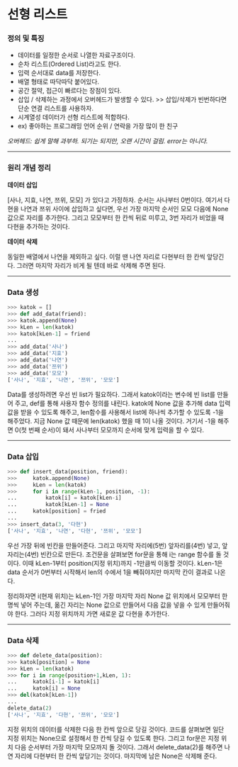 # 선형 리스트



### 정의 및 특징

- 데이터를 일정한 순서로 나열한 자료구조이다. 
- 순차 리스트(Ordered List)라고도 한다.
- 입력 순서대로 data를 저장한다.
- 배열 형태로 따닥따닥 붙어있다.
- 공간 절약, 접근이 빠르다는 장점이 있다.
- 삽입 / 삭제하는 과정에서 오버헤드가 발생할 수 있다. >> 삽입/삭제가 빈번하다면 단순 연결 리스트를 사용하자.
- 시계열성 데이터가 선형 리스트에 적합하다.
- ex) 좋아하는 프로그래밍 언어 순위 / 연락을 가장 많이 한 친구



*오버헤드: 쉽게 말해 과부하. 되기는 되지만, 오랜 시간이 걸림. error는 아니다.* 



---



### 원리 개념 정리

**데이터 삽입**

[사나, 지효, 나연, 쯔위, 모모] 가 있다고 가정하자. 순서는 사나부터 0번이다. 여기서 다현을 나연과 쯔위 사이에 삽입하고 싶다면, 우선 가장 마지막 순서인 모모 다음에 None 값으로 자리를 추가한다. 그리고 모모부터 한 칸씩 뒤로 미루고, 3번 자리가 비었을 때 다현을 추가하는 것이다.



**데이터 삭제**

동일한 배열에서 나연을 제외하고 싶다. 이럴 땐 나연 자리로 다현부터 한 칸씩 앞당긴다. 그러면 마지막 자리가 비게 될 텐데 바로 삭제해 주면 된다.



---



### Data 생성

```python
>>> katok = []
>>> def add_data(friend):
>>> katok.append(None)
>>> kLen = len(katok)
>>> katok[kLen-1] = friend
...
>>> add_data('사나')
>>> add_data('지효')
>>> add_data('나연')
>>> add_data('쯔위')
>>> add_data('모모')
['사나', '지효', '나연', '쯔위', '모모']
```

 Data를 생성하려면 우선 빈 list가 필요하다. 그래서 katok이라는 변수에 빈 list를 만들어 주고, def를 통해 사용자 함수 정의를 내린다. katok에 None 값을 추가해 data 입력 값을 받을 수 있도록 해주고, len함수를 사용해서 list에 하나씩 추가할 수 있도록 -1을 해주었다. 지금 None 값 때문에 len(katok) 했을 때 1이 나올 것이다. 거기서 -1을 해주면 0(첫 번째 순서)이 돼서 사나부터 모모까지 순서에 맞게 입력을 할 수 있다.



---



### Data 삽입

```python
>>> def insert_data(position, friend):
>>>     katok.append(None)
>>>     kLen = len(katok)
>>>     for i in range(kLen-1, position, -1):
...         katok[i] = katok[kLen-i]
...         katok[kLen-1] = None
...     katok[position] = fried
...
>>> insert_data(3, '다현')
['사나', '지효', '나연', '다현', '쯔위', '모모']
```

 우선 가장 뒤에 빈칸을 만들어준다. 그리고 마지막 자리에(5번) 앞자리를(4번) 넣고, 앞자리는(4번) 빈칸으로 만든다. 조건문을 살펴보면 for문을 통해 i는 range 함수를 돌 것이다. 이때 kLen-1부터 position(지정 위치)까지 -1만큼씩 이동할 것이다. kLen-1은 data 순서가 0번부터 시작해서 len의 수에서 1을 빼줘야지만 마지막 칸이 결과로 나온다. 

 정리하자면 i(현재 위치)는 kLen-1인 가장 마지막 자리 None 값 위치에서 모모부터 한 명씩 넣어 주는데, 옮긴 자리는 None 값으로 만들어서 다음 값을 넣을 수 있게 만들어줘야 한다. 그러다 지정 위치까지 가면 새로운 값 다현을 추가한다.



---



### Data 삭제

```python
>>> def delete_data(position):
>>> katok[position] = None
>>> kLen = len(katok)
>>> for i in range(position+1,kLen, 1):
...     katok[i-1] = katok[i]
...     katok[i] = None
>>> del(katok[kLen-1])
...
delete_data(2)
['사나', '지효', '다현', '쯔위', '모모']
```

 지정 위치의 데이터를 삭제한 다음 한 칸씩 앞으로 당길 것이다. 코드를 살펴보면 일단 지정 위치는 None으로 설정해서 한 칸씩 당길 수 있도록 한다. 그리고 for문은 지정 위치 다음 순서부터 가장 마지막 모모까지 돌 것이다. 그래서 delete_data(2)를 해주면 나연 자리에 다현부터 한 칸씩 앞당기는 것이다. 마지막에 남은 None은 삭제해 준다.

